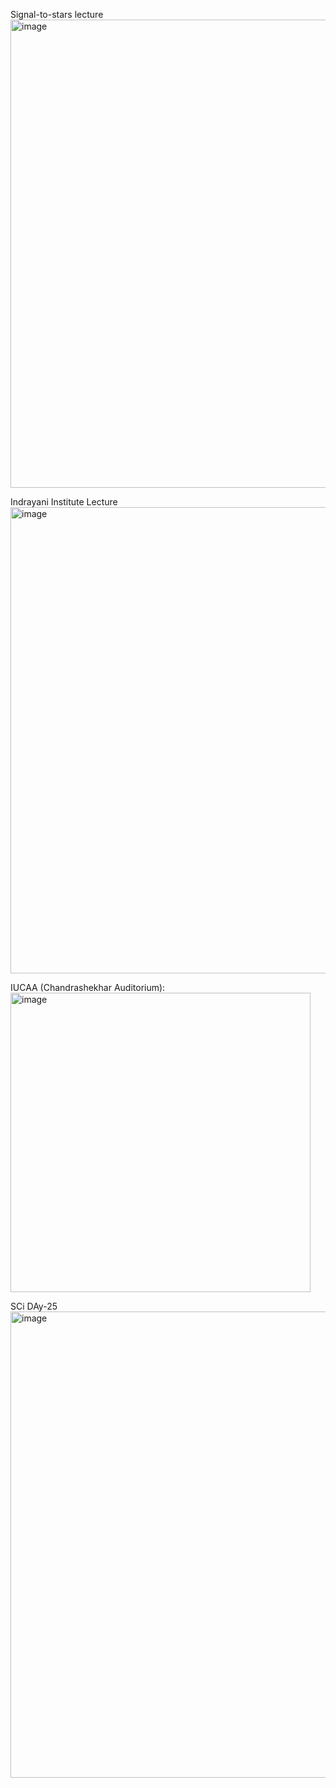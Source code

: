 Signal-to-stars lecture
<img width="1127" height="749" alt="image" src="https://github.com/user-attachments/assets/b7ab1363-3c1c-4d11-9e9f-16bb25196938" />

Indrayani Institute Lecture
<img width="1001" height="746" alt="image" src="https://github.com/user-attachments/assets/4c96a6e4-c9f2-4259-bb7f-9a76bcc4bd0a" />

IUCAA (Chandrashekhar Auditorium):
<img width="480" height="479" alt="image" src="https://github.com/user-attachments/assets/2ea849ed-d7e3-498c-9b96-6f81e45342e4" />

SCi DAy-25
<img width="1108" height="746" alt="image" src="https://github.com/user-attachments/assets/4e804f0e-0cb4-47bc-98d6-607be54267c1" />
